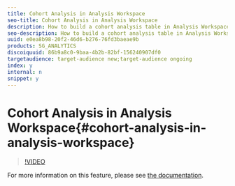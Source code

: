 ```yaml
---
title: Cohort Analysis in Analysis Workspace
seo-title: Cohort Analysis in Analysis Workspace
description: How to build a cohort analysis table in Analysis Workspace.
seo-description: How to build a cohort analysis table in Analysis Workspace.
uuid: e0ea8b98-20f2-46d6-b276-76fd3baeae9b
products: SG_ANALYTICS
discoiquuid: 86b9a8c0-9baa-4b2b-82bf-156240907df0
targetaudience: target-audience new;target-audience ongoing
index: y
internal: n
snippet: y
---
```


# Cohort Analysis in Analysis Workspace{#cohort-analysis-in-analysis-workspace}

>[!VIDEO](https://video.tv.adobe.com/v/23990/?quality=12)

For more information on this feature, please see [the documentation](https://marketing.adobe.com/resources/help/en_US/analytics/analysis-workspace/cohort_analysis.html).
